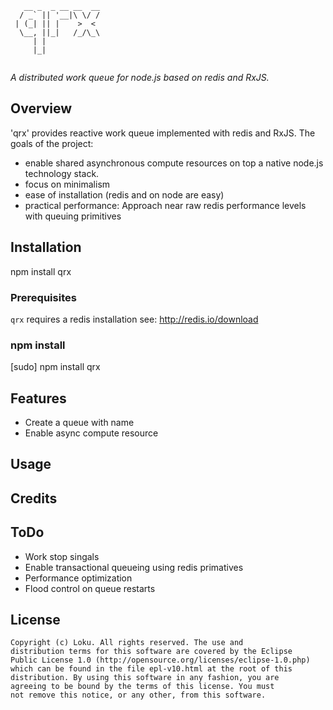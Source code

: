 ```
   __ _  _ __ __  __
  / _` || '__|\ \/ /
 | (_| || |    >  < 
  \__, ||_|   /_/\_\
     | |            
     |_|            
                         
```

*A distributed work queue for node.js based on redis and RxJS.*

## Overview
'qrx' provides reactive work queue implemented with redis and RxJS. The
goals of the project:

* enable shared asynchronous compute resources on top a native node.js technology stack.
* focus on minimalism
* ease of installation (redis and on node are easy)
* practical performance: Approach near raw redis performance levels with queuing primitives

## Installation

npm install qrx

### Prerequisites
`qrx` requires a redis installation see: http://redis.io/download

### npm install
[sudo] npm install qrx

## Features
* Create a queue with name
* Enable async compute resource 

## Usage


## Credits

## ToDo
* Work stop singals
* Enable transactional queueing using redis primatives
* Performance optimization
* Flood control on queue restarts

## License ##

    Copyright (c) Loku. All rights reserved. The use and
    distribution terms for this software are covered by the Eclipse
    Public License 1.0 (http://opensource.org/licenses/eclipse-1.0.php)
    which can be found in the file epl-v10.html at the root of this
    distribution. By using this software in any fashion, you are
    agreeing to be bound by the terms of this license. You must
    not remove this notice, or any other, from this software.
